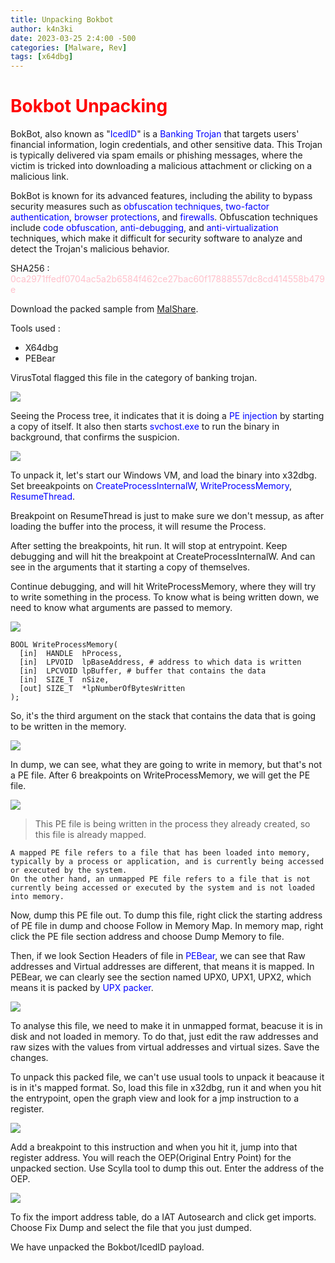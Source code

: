 ```yaml
---
title: Unpacking Bokbot
author: k4n3ki
date: 2023-03-25 2:4:00 -500
categories: [Malware, Rev]
tags: [x64dbg]
---
```

# <span style = "color:red;"> **Bokbot Unpacking** </span>

BokBot, also known as "<span style = "color:blue;">IcedID</span>" is a <span style = "color:blue;">Banking Trojan</span> that targets users' financial information, login credentials, and other sensitive data. This Trojan is typically delivered via spam emails or phishing messages, where the victim is tricked into downloading a malicious attachment or clicking on a malicious link.

BokBot is known for its advanced features, including the ability to bypass security measures such as <span style = "color:blue;">obfuscation techniques</span>, <span style = "color:blue;">two-factor authentication</span>, <span style = "color:blue;">browser protections</span>, and <span style = "color:blue;">firewalls</span>. Obfuscation techniques include <span style = "color:blue;">code obfuscation</span>, <span style = "color:blue;">anti-debugging</span>, and <span style = "color:blue;">anti-virtualization</span> techniques, which make it difficult for security software to analyze and detect the Trojan's malicious behavior.

SHA256 : <span style = "color:pink;">0ca2971ffedf0704ac5a2b6584f462ce27bac60f17888557dc8cd414558b479e</span>

Download the  packed sample from [MalShare](https://malshare.com/sample.php?action=detail&hash=0ca2971ffedf0704ac5a2b6584f462ce27bac60f17888557dc8cd414558b479e).

Tools used :
- X64dbg
- PEBear

VirusTotal flagged this file in the category of banking trojan.

<img src="/assets/img/bokbot/virustotal_report.png" />

Seeing the Process tree, it indicates that it is doing a <span style = "color:blue;">PE injection</span> by starting a copy of itself. It also then starts <span style = "color:blue;">svchost.exe</span> to run the binary in background, that confirms the suspicion.

<img src="/assets/img/bokbot/process_tree.png" />

To unpack it, let's start our Windows VM, and load the binary into x32dbg. Set breeakpoints on <span style = "color:blue;">CreateProcessInternalW</span>, <span style = "color:blue;">WriteProcessMemory</span>, <span style = "color:blue;">ResumeThread</span>.

Breakpoint on ResumeThread is just to make sure we don't messup, as after loading the buffer into the process, it will resume the Process.

After setting the breakpoints, hit run. It will stop at entrypoint. Keep debugging and will hit the breakpoint at CreateProcessInternalW. And can see in the arguments that it starting a copy of themselves.

Continue debugging, and will hit WriteProcessMemory, where they will try to write something in the process. To know what is being written down, we need to know what arguments are passed to memory.

<img src="/assets/img/bokbot/1st_bp_wpm.png" />

```
BOOL WriteProcessMemory(
  [in]  HANDLE  hProcess,
  [in]  LPVOID  lpBaseAddress, # address to which data is written
  [in]  LPCVOID lpBuffer, # buffer that contains the data
  [in]  SIZE_T  nSize,
  [out] SIZE_T  *lpNumberOfBytesWritten
);
```
So, it's the third argument on the stack that contains the data that is going to be written in the memory.

<img src="/assets/img/bokbot/1st_dump.png" />

In dump, we can see, what they are going to write in memory, but that's not a PE file. After 6 breakpoints on WriteProcessMemory, we will get the PE file. 

<img src="/assets/img/bokbot/pe_file_dump1.png" />

> This PE file is being written in the process they already created, so this file is already mapped.

```
A mapped PE file refers to a file that has been loaded into memory, typically by a process or application, and is currently being accessed or executed by the system. 
On the other hand, an unmapped PE file refers to a file that is not currently being accessed or executed by the system and is not loaded into memory.
```

Now, dump this PE file out. To dump this file, right click the starting address of PE file in dump and choose Follow in Memory Map. In memory map, right click the PE file section address and choose Dump Memory to file.

Then, if we look Section Headers of file in <span style = "color:blue;">PEBear</span>, we can see that Raw addresses and Virtual addresses are different, that means it is mapped. In PEBear, we can clearly see the section named UPX0, UPX1, UPX2, which means it is packed by <span style = "color:blue;">UPX packer</span>.

<img src="/assets/img/bokbot/pebear_view_for_upx.png" />

To analyse this file, we need to make it in unmapped format, beacuse it is in disk and not loaded in memory. To do that, just edit the raw addresses and raw sizes with the values from virtual addresses and virtual sizes. Save the changes.

To unpack this packed file, we can't use usual tools to unpack it beacause it is in it's mapped format. So, load this file in x32dbg, run it and when you hit the entrypoint, open the graph view and look for a jmp instruction to a register.

<img src="/assets/img/bokbot/upx_jmp.png" />

Add a breakpoint to this instruction and when you hit it, jump into that register address. You will reach the OEP(Original Entry Point) for the unpacked section. Use Scylla tool to dump this out. Enter the address of the OEP.

<img src="/assets/img/bokbot/scylla.png" />

To fix the import address table, do a IAT Autosearch and click get imports. Choose Fix Dump and select the file that you just dumped.

We have unpacked the Bokbot/IcedID payload.
